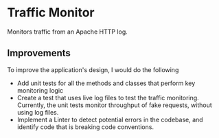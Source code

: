 # Traffic Monitor

Monitors traffic from an Apache HTTP log.

## Improvements
To improve the application's design, I would do the following
- Add unit tests for all the methods and classes that perform key monitoring logic
- Create a test that uses live log files to test the traffic monitoring. Currently, the unit tests monitor throughput of fake requests, without using log files. 
- Implement a Linter to detect potential errors in the codebase, and identify code that is breaking code conventions.
